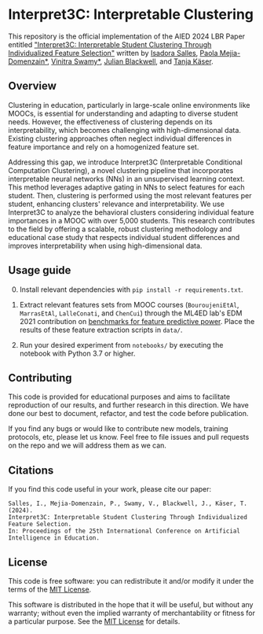 # Interpret3C: Interpretable Clustering

This repository is the official implementation of the AIED 2024 LBR Paper entitled ["Interpret3C: Interpretable Student Clustering Through Individualized Feature Selection"]() written by [Isadora Salles](https://github.com/isadorasalles), [Paola Mejia-Domenzain*](https://github.com/paola-md), [Vinitra Swamy*](http://github.com/vinitra), [Julian Blackwell](https://ch.linkedin.com/in/julian-blackwell-93407a13b), and [Tanja Käser](https://people.epfl.ch/tanja.kaeser/?lang=en).

## Overview

Clustering in education, particularly in large-scale online environments like MOOCs, is essential for understanding and adapting to diverse student needs. However, the effectiveness of clustering depends on its interpretability, which becomes challenging with high-dimensional data. Existing clustering approaches often neglect individual differences in feature importance and rely on a homogenized feature set.  

Addressing this gap, we introduce Interpret3C (Interpretable Conditional Computation Clustering), a novel clustering pipeline that incorporates interpretable neural networks (NNs) in an unsupervised learning context. This method leverages adaptive gating in NNs to select features for each student. Then, clustering is performed using the most relevant features per student, enhancing clusters' relevance and interpretability. We use Interpret3C to analyze the behavioral clusters considering individual feature importances in a MOOC with over 5,000 students. This research contributes to the field by offering a scalable, robust clustering methodology and educational case study that respects individual student differences and improves interpretability when using high-dimensional data.

## Usage guide

0. Install relevant dependencies with `pip install -r requirements.txt`.

1. Extract relevant features sets from MOOC courses (`BouroujeniEtAl`, `MarrasEtAl`, `LalleConati`, and `ChenCui`) through the ML4ED lab's EDM 2021 contribution on [benchmarks for feature predictive power](https://github.com/epfl-ml4ed/flipped-classroom). Place the results of these feature extraction scripts in `data/`.
  
2. Run your desired experiment from `notebooks/` by executing the notebook with Python 3.7 or higher.

## Contributing 

This code is provided for educational purposes and aims to facilitate reproduction of our results, and further research 
in this direction. We have done our best to document, refactor, and test the code before publication.

If you find any bugs or would like to contribute new models, training protocols, etc, please let us know. Feel free to file issues and pull requests on the repo and we will address them as we can.

## Citations
If you find this code useful in your work, please cite our paper:

```
Salles, I., Mejia-Domenzain, P., Swamy, V., Blackwell, J., Käser, T. (2024). 
Interpret3C: Interpretable Student Clustering Through Individualized Feature Selection. 
In: Proceedings of the 25th International Conference on Artificial Intelligence in Education. 
```

## License
This code is free software: you can redistribute it and/or modify it under the terms of the [MIT License](LICENSE).

This software is distributed in the hope that it will be useful, but without any warranty; without even the implied warranty of merchantability or fitness for a particular purpose. See the [MIT License](LICENSE) for details.


